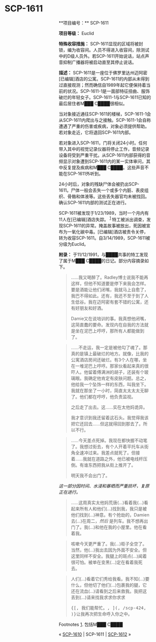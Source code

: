 # SCP-1611
                        


<div style='float:right; margin:0 2em 1em 2em; width:300px; border:0;' />
**项目编号：** SCP-1611

**项目等级：** Euclid

**特殊收容措施：** SCP-1611显现的区域将被封锁，编为收容间。人员不得进入收容间，除测试中的D级人员外。若SCP-1611开始说话，站点声音抑制广播器将被启动直至其停止说话。

**描述：** SCP-1611是一座位于佛罗里达州迈阿密[已编辑]酒店的公寓。SCP-1611的内部从未得到过直接观测；然而确信自1989年起它便保持着当前的状况。SCP-1611-1是一面部特征扭曲、服饰破烂的年轻女子。SCP-1611-1与SCP-1611已知的最后居住者M███ C████很相似。

当对象接近通往SCP-1611的楼梯，SCP-1611-1会从SCP-1611内爬出与之接触。SCP-1611-1会自称遭遇了严重的伤害或疾病，对象必须提供帮助。若对象走近，它将退回SCP-1611内部。

若对象进入SCP-1611，门将关闭24小时。任何带入其中的视觉记录仪器将停止工作，音频记录设备将受到严重干扰。从SCP-1611内部获得的音频显示对象遭到SCP-1611内的某一实体审问，其中反复提及疾病和M███ C████。这些声音不能在SCP-1611外听到。

24小时后，对象的残缺尸体会被扔出SCP-1611。尸体一般会丢失一个或多个内脏、表皮组织、骨骼和体液等。这些丢失器官均未被找回。确认SCP-1611内部的测试正在进行。

SCP-1611被发现于1/23/1989，当时一个月内有11人在[已编辑]酒店失踪。<sup class='footnoteref'>
 <a shape='rect' class='footnoteref' id='footnoteref-1' href='javascript:;' onclick='WIKIDOT.page.utils.scrollToReference(&apos;footnote-1&apos;)'>1</a>
</sup>特工被派出调查，发现SCP-1611的异常。掩盖故事被放出，死因被宣布为一氧化碳中毒。[已编辑]酒店被责令关停，转为收容SCP-1611。自3/14/1989，SCP-1611被分级为Euclid。

**附录：** 于11/12/1991，与████共事的特工发现了属于M███ C████的日记。部分内容摘录如下。


> ……我又喝醉了。Radley博士说我不能再这样，但他不知道要是停下来我会怎样。要是酒能让他们闭嘴，我就马上自愈了，我巴不得如此。还有，我还不至于到了人生低谷。我在迈阿密有套不错的公寓，还有好朋友和好酒。
> 
> Damie又在说培训的事。我真想他闭嘴，这简直蠢的要命。发现内在自我的方法就是坐在泥巴上哼哼，那所有人都能做到了。
> 


> ……不走运，我一定是被他勾了魂了。那真的是镇上最破烂的地方。就像，比我的公寓酒店房间还破烂。有3个人在哪，坐在一堆泥巴上哼哼。那家伙看起来真的很吓人。他留着傅满洲的胡子，还装有个玻璃眼。我确定他肯定有皮肤问题。总之，他给我一个坠饰一样的东西，叫我坐下。我就在那坐了一小时，简直太太太太无聊了。他们都在哼哼，他负责监视。
> 
> 之后走了出去。这……实在太他妈诡异。
> 
> 我才意识到我还留着这石头。我觉得我该把它还回去……但这就得回到那去了。所以不行。
> 


> ……今天差点死掉。我现在都快握不动笔了。我想过街去，有个人开着平托车从街角全速冲过来。我差点就死了。但接着……我就在道路之外，他已被电线杆压倒。有谁东西把我从街上推开了。
> 
> 明天我不会出门了。
> 

*这一部分因时间、水浸和暴晒而严重损坏，复原正在进行。* 


> ……这周真实太他妈荒唐(…)看着我(…)看起来所有人和他们(…)找到我，我只是被他们找到(…)神意。有个抢劫的，Damien去(…)在周二，*然后* 是列车。我不想再出门了。我(…)和他在我的小屋里。他在看着我。
> 


> 咳嗽今天更严重了。我(…)柜子全空了。当然，他(…)我出去因为外面不安全。但这里同样不安全。我腿上的斑点(…)闻着很可怕。被单在变黑(…)定在看着我死去。
> 


> 人们(…)看着它们秀给我看。我不知(…)要什么，但他切了他们(…)包裹我的腿，它还在流血(…)请看到之后来救我。我把这丢到(…)请来找我求求你求求
> 
> <tt>{[, &#25105;&#20204;&#33021;&#24110;&#24537;&#12290;, ](, /scp-424, )}&#35753;&#25105;&#20877;&#27425;&#25226;&#29983;&#21629;&#21628;&#20837;&#20320;&#20043;&#20013;&#12290;</tt>
> 


Footnotes
<a shape='rect' href='javascript:;' onclick='WIKIDOT.page.utils.scrollToReference(&apos;footnoteref-1&apos;)'>1</a>. 包括M███ C████



« [SCP-1610](/scp-1610) | SCP-1611 | [SCP-1612](/scp-1612) »





                    
